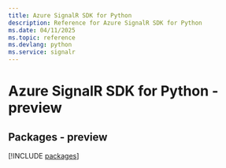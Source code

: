 ```yaml
---
title: Azure SignalR SDK for Python
description: Reference for Azure SignalR SDK for Python
ms.date: 04/11/2025
ms.topic: reference
ms.devlang: python
ms.service: signalr
---
```

# Azure SignalR SDK for Python - preview
## Packages - preview
[!INCLUDE [packages](signalr-index.md)]